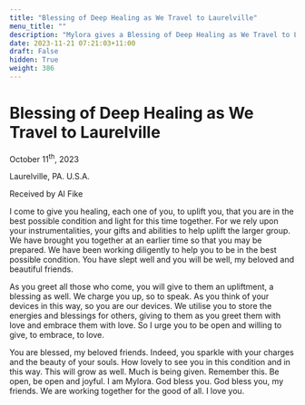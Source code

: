 ```yaml
---
title: "Blessing of Deep Healing as We Travel to Laurelville"
menu_title: ""
description: "Mylora gives a Blessing of Deep Healing as We Travel to Laurelville"
date: 2023-11-21 07:21:03+11:00
draft: False
hidden: True
weight: 386
---
```

# Blessing of Deep Healing as We Travel to Laurelville

October 11<sup>th</sup>, 2023

Laurelville, PA. U.S.A.

Received by Al Fike  



I come to give you healing, each one of you, to uplift you, that you are in the best possible condition and light for this time together. For we rely upon your instrumentalities, your gifts and abilities to help uplift the larger group. We have brought you together at an earlier time so that you may be prepared. We have been working diligently to help you to be in the best possible condition. You have slept well and you will be well, my beloved and beautiful friends. 

As you greet all those who come, you will give to them an upliftment, a blessing as well. We charge you up, so to speak. As you think of your devices in this way, so you are our devices. We utilise you to store the energies and blessings for others, giving to them as you greet them with love and embrace them with love. So I urge you to be open and willing to give, to embrace, to love. 

You are blessed, my beloved friends. Indeed, you sparkle with your charges and the beauty of your souls. How lovely to see you in this condition and in this way.  This will grow as well. Much is being given. Remember this. Be open, be open and joyful. I am Mylora. God bless you. God bless you, my friends. We are working together for the good of all. I love you. 